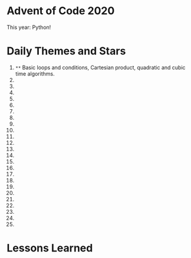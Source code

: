 # Advent of Code 2020

This year: Python!

# Daily Themes and Stars

1. `**` Basic loops and conditions, Cartesian product, quadratic and cubic time algorithms.
2. `  `
3. `  `
4. `  `
5. `  `
6. `  `
7. `  `
8. `  `
9. `  `
10. `  `
11. `  `
12. `  `
13. `  `
14. `  `
15. `  `
16. `  `
17. `  `
18. `  `
19. `  `
20. `  `
21. `  `
22. `  `
23. `  `
24. `  `
25. `  `

# Lessons Learned
